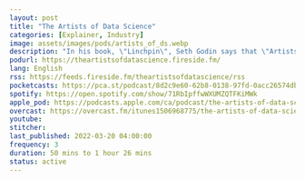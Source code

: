 ```yaml
---
layout: post
title: "The Artists of Data Science"
categories: [Explainer, Industry]
image: assets/images/pods/artists_of_ds.webp
description: "In his book, \"Linchpin\", Seth Godin says that \"Artists are people with a genius for finding a new answer, a new connection, or a new way of getting things done.\"<br><br>Does that sound like you?<br><br>If so, welcome to The Artists of Data Science podcast! The ONLY self-development podcast for data scientists.<br><br>You're here because you want to develop, grow, and flourish.<br><br>How will this podcast help you do that?<br><br>Simple.<br><br>By sharing advice on how to :<br><br>-Develop in your professional life by getting you advice from the best and brightest leaders in tech<br>-Grow in your personal life by talking to the leading experts on personal development<br>-Stay informed on the latest happenings in the industry<br>-Understand how data science affects the world around us, the good and the bad<br>-Appreciate the implications of ethics in our field by speaking with philosophers and ethicists<br><br>The purpose of this podcast is clear: to make you a well-rounded data scientist. To transform you from aspirant to practitioner to leader. A data scientist that thinks beyond the technicalities of data, and understands the impact you play in our modern world.<br><br>Are you up for that? Is that what you want to become?<br><br>If so, hit play on any episode and let's turn you into an Artist of Data Science!"
podurl: https://theartistsofdatascience.fireside.fm/
lang: English
rss: https://feeds.fireside.fm/theartistsofdatascience/rss
pocketcasts: https://pca.st/podcast/8d2c9e60-62b8-0138-97fd-0acc26574db2
spotify: https://open.spotify.com/show/71RbIpffwWXUMZQTFKiMWk
apple_pod: https://podcasts.apple.com/ca/podcast/the-artists-of-data-science/id1506968775
overcast: https://overcast.fm/itunes1506968775/the-artists-of-data-science
youtube:
stitcher:
last_published: 2022-03-20 04:00:00
frequency: 3
duration: 50 mins to 1 hour 26 mins
status: active
---
```

